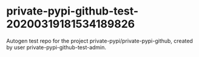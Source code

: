 # private-pypi-github-test-20200319181534189826
Autogen test repo for the project private-pypi/private-pypi-github, created by user private-pypi-github-test-admin.
